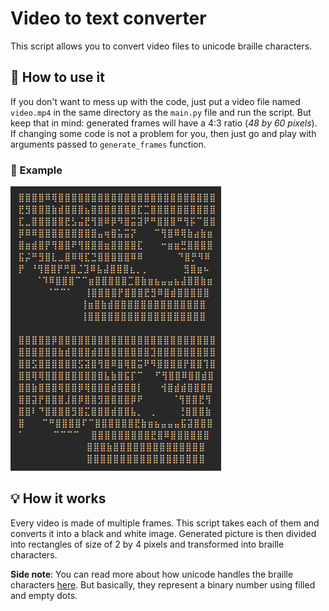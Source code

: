 # Video to text converter

This script allows you to convert video files to unicode braille characters.

## 🤔 How to use it

If you don't want to mess up with the code, just put a video file named `video.mp4` in the same directory as the `main.py` file and run the script. But keep that in mind: generated frames will have a 4:3 ratio (_48 by 60 pixels_).\
If changing some code is not a problem for you, then just go and play with arguments passed to `generate_frames` function.

### 🐢 Example

![example](../screenshots/video-to-text.png)

## 💡 How it works

Every video is made of multiple frames. This script takes each of them and converts it into a black and white image. Generated picture is then divided into rectangles of size of 2 by 4 pixels and transformed into braille characters.

**Side note**: You can read more about how unicode handles the braille characters [here](https://en.wikipedia.org/wiki/Braille_Patterns). But basically, they represent a binary number using filled and empty dots.
